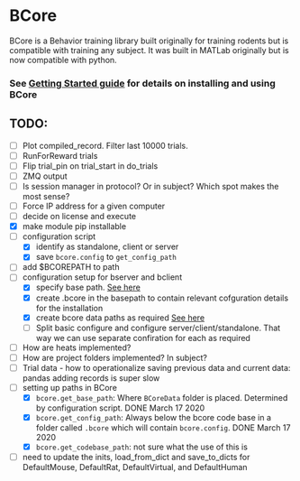 # BCore

BCore is a Behavior training library built originally for training rodents but is compatible with training any subject. It was built in MATLab originally but is now compatible with python.

### See [Getting Started guide](https://github.com/balajisriram/BCore/blob/master/Docs/0.GettingStartedWithBCore.md) for details on installing and using BCore

## TODO:
 - [ ] Plot compiled_record. Filter last 10000 trials.
 - [ ] RunForReward trials
 - [ ] Flip trial\_pin on trial\_start in do\_trials
 - [ ] ZMQ output
 - [ ] Is session manager in protocol? Or in subject? Which spot makes the most sense?
 - [ ] Force IP address for a given computer
 - [ ] decide on license and execute
 - [x] make module pip installable
 - [ ] configuration script
     - [x] identify as standalone, client or server
     - [x] save `bcore.config` to `get_config_path`
 - [ ] add $BCOREPATH to path
 - [ ] configuration setup for bserver and bclient
	 - [x] specify base path. [See here](https://github.com/balajisriram/bcore/blob/master/bcore/docs/1.DataModelForBCore.md#2)
	 - [x] create .bcore in the basepath to contain relevant cofguration details for the installation
	 - [x] create bcore data paths as required [See here](https://github.com/balajisriram/bcore/blob/master/bcore/docs/1.DataModelForBCore.md#2)
	 - [ ] Split basic configure and configure server/client/standalone. That way we can use separate confiration for each as required
 - [ ] How are heats implemented?
 - [ ] How are project folders implemented? In subject?
 - [ ] Trial data - how to operationalize saving previous data and current data: pandas adding records is super slow
 - [ ] setting up paths in BCore
	 - [x] `bcore.get_base_path`: Where `BCoreData` folder is placed. Determined by configuration script. DONE March 17 2020
	 - [x] `bcore.get_config_path`: Always below the bcore code base in a folder called `.bcore` which will contain `bcore.config`. DONE March 17 2020
	 - [x] `bcore.get_codebase_path`: not sure what the use of this is
 - [ ] need to update the inits, load_from_dict and save_to_dicts for DefaultMouse, DefaultRat, DefaultVirtual, and DefaultHuman